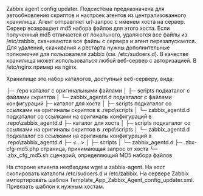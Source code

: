 Zabbix agent config updater.
Подсистема предназначена для автообновления скриптов и настроек агентов из централизованного хранилища.
Агент отправляет url-запрос с именем хоста на сервер. Сервер возвращает md5 набора файлов для этого хоста.
Если полученный md5 отличается от локального, удаляются все файлы из /etc/zabbix, скачиваются все файлы с сервера и агент перезапускается.
Для удаления, скачивания и рестарта нужны дополнительные полномочия для пользователя zabbix (см. /etc/sudoers.d).
В качестве хранилища может использоваться любой веб-сервер с авторизацией. В /etc/nginx пример на nginx.

Хранилище это набор каталогов, доступный веб-серверу, вида:

├─ .repo                                            каталог с оригинальными файлами
│  ├─ scripts                                           подкаталог с файлами скриптов
│  └─ zabbix_agentd.d                                   подкаталог с файлами конфигураций
├─ <hostname as configured on the zabbix server>    каталог для хоста
│  ├─ scripts                                           подкаталог со ссылками на оригиналы скриптов в .repo\scripts
│  └─ zabbix_agentd.d                                   подкаталог со ссылками на оригиналы конфигураций в .repo\zabbix_agentd.d
├─ <hostname as configured on the zabbix server>    каталог для хоста
│  ├─ scripts                                           подкаталог со ссылками на оригиналы скриптов в .repo\scripts
│  └─ zabbix_agentd.d                                   подкаталог со ссылками на оригиналы конфигураций в .repo\zabbix_agentd.d
├─ <...>
│  ├─ scripts
│  └─ zabbix_agentd.d
├─ .zbx-cfg-md5.php                                 страница, принимающая запрос от хоста
└─ .zbx_cfg_md5.sh                                  сценарий, определяющий MD5 набора файлов

На стороне клиента необходим wget и zabbix-agent. На хост скопировать каталоги /etc/sudoers.d и /etc/zabbix.
На сервере Zabbix импортировать шаблон Template_App_Zabbix_Agent_config_updater.xml. Привязать шаблон к нужным хостам.


